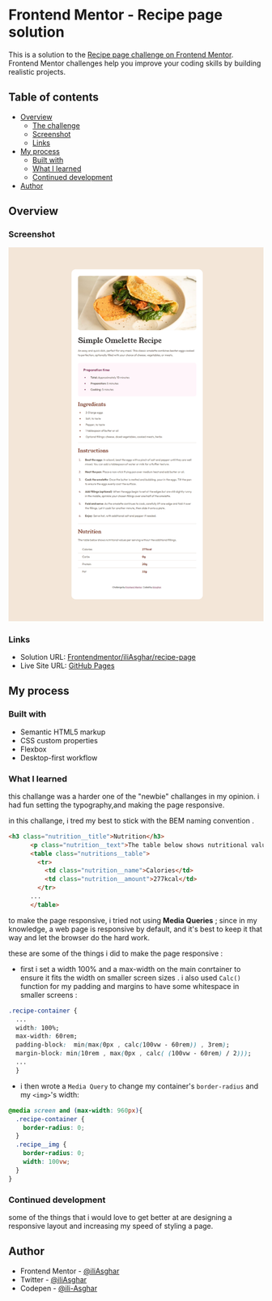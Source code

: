 # Frontend Mentor - Recipe page solution

This is a solution to the [Recipe page challenge on Frontend Mentor](https://www.frontendmentor.io/challenges/recipe-page-KiTsR8QQKm). Frontend Mentor challenges help you improve your coding skills by building realistic projects. 

## Table of contents

- [Overview](#overview)
  - [The challenge](#the-challenge)
  - [Screenshot](#screenshot)
  - [Links](#links)
- [My process](#my-process)
  - [Built with](#built-with)
  - [What I learned](#what-i-learned)
  - [Continued development](#continued-development)
- [Author](#author)

## Overview

### Screenshot

![Desktop-Preview](./design/Screenshots/Desktop-preview.png)

### Links

- Solution URL: [Frontendmentor/iliAsghar/recipe-page](https://www.frontendmentor.io/solutions/recipe-page-8D7qKgAabm)
- Live Site URL: [GitHub Pages](https://iliasghar.github.io/Recipe-page/)

## My process

### Built with

- Semantic HTML5 markup
- CSS custom properties
- Flexbox
- Desktop-first workflow

### What I learned

this challange was a harder one of the "newbie" challanges in my opinion.
i had fun setting the typography,and making the page responsive.

in this challange, i tred my best to stick with the BEM naming convention .

```html
<h3 class="nutrition__title">Nutrition</h3>
      <p class="nutrition__text">The table below shows nutritional values per serving without the additional fillings.</p>
      <table class="nutritions__table">
        <tr>
          <td class="nutrition__name">Calories</td>
          <td class="nutrition__amount">277kcal</td>
        </tr>
      ...
      </table>
```

to make the page responsive, i tried not using **Media Queries** ; since in my knowledge, a web page is responsive by default, and it's best to keep it that way and let the browser do the hard work.

these are some of the things i did to make the page responsive : 
- first i set a width 100% and a max-width on the main conrtainer to ensure it fits the width on smaller screen sizes . i also used ```Calc()``` function for my padding and margins to have some whitespace in smaller screens :
```css
.recipe-container {
  ...
  width: 100%;
  max-width: 60rem;
  padding-block:  min(max(0px , calc(100vw - 60rem)) , 3rem);
  margin-block: min(10rem , max(0px , calc( (100vw - 60rem) / 2)));
  ...
  }
```
- i then wrote a ```Media Query``` to change my container's ```border-radius``` and my  ```<img>```'s width:
```css
@media screen and (max-width: 960px){
  .recipe-container {
    border-radius: 0;
  }
  .recipe__img {
    border-radius: 0;
    width: 100vw;
  }
}
```

### Continued development

some of the things that i would love to get better at are designing a responsive layout and increasing my speed of styling a page.

## Author

- Frontend Mentor - [@iliAsghar](https://www.frontendmentor.io/profile/iliAsghar)
- Twitter - [@iliAsghar](https://www.twitter.com/iliAsghar)
- Codepen - [@ili-Asghar](https://codepen.io/ili-Asghar)